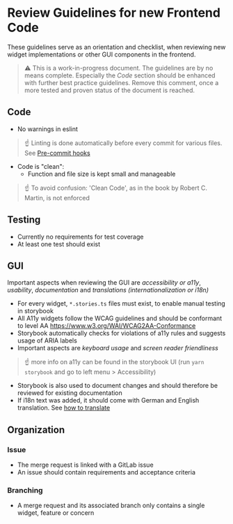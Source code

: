 # Review Guidelines for new Frontend Code

These guidelines serve as an orientation and checklist, when reviewing new widget implementations or other GUI components in the frontend.

> ⚠️ This is a work-in-progress document.
  The guidelines are by no means complete.
  Especially the _Code_ section should be enhanced with further best practice guidelines.
  Remove this comment, once a more tested and proven status of the document is reached.

## Code

* No warnings in eslint
> ☝️ Linting is done automatically before every commit for various files. See [Pre-commit hooks](.pre-commit-config.yaml)
* Code is "clean":
  * Function and file size is kept small and manageable
> ☝️ To avoid confusion: 'Clean Code', as in the book by Robert C. Martin, is not enforced

## Testing

* Currently no requirements for test coverage
* At least one test should exist

## GUI

Important aspects when reviewing the GUI are _accessibility or a11y_, _usability_, _documentation_ and _translations (internationalization or i18n)_

* For every widget, `*.stories.ts` files must exist, to enable manual testing in storybook
* All A11y widgets follow the WCAG guidelines and should be conformant to level AA https://www.w3.org/WAI/WCAG2AA-Conformance
* Storybook automatically checks for violations of a11y rules and suggests usage of ARIA labels
* Important aspects are _keyboard usage_ and _screen reader friendliness_
> ☝️ more info on a11y can be found in the storybook UI (run `yarn storybook` and go to left menu > Accessibility)
* Storybook is also used to document changes and should therefore be reviewed for existing documentation
* If i18n text was added, it should come with German and English translation. See [how to translate](frontend/README.md#translation)

## Organization

### Issue

* The merge request is linked with a GitLab issue
* An issue should contain requirements and acceptance criteria

### Branching

* A merge request and its associated branch only contains a single widget, feature or concern
